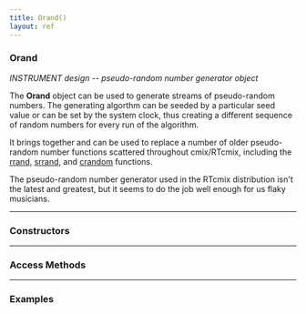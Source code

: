 ```yaml
---
title: Orand()
layout: ref
---
```


### Orand

*INSTRUMENT design -- pseudo-random number generator object*  
  
The **Orand** object can be used to generate streams of pseudo-random
numbers. The generating algorthm can be seeded by a particular seed
value or can be set by the system clock, thus creating a different
sequence of random numbers for every run of the algorithm.

It brings together and can be used to replace a number of older
pseudo-random number functions scattered throughout cmix/RTcmix,
including the [rrand,](rrand.html) [srrand,](rrand.html) and
[crandom](crandom.html) functions.

The pseudo-random number generator used in the RTcmix distribution isn't
the latest and greatest, but it seems to do the job well enough for us
flaky musicians.

-----

### Constructors

-----

### Access Methods

-----

### Examples
